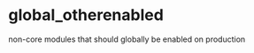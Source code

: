 global_otherenabled
===================

non-core modules that should globally be enabled on production

